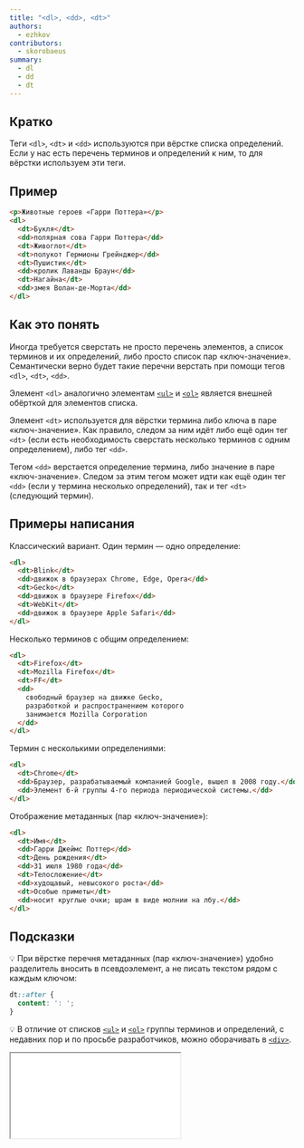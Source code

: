 ```yaml
---
title: "<dl>, <dd>, <dt>"
authors:
  - ezhkov
contributors:
  - skorobaeus
summary:
  - dl
  - dd
  - dt
---
```


## Кратко

Теги `<dl>`, `<dt>` и `<dd>` используются при вёрстке списка определений. Если у нас есть перечень терминов и определений к ним, то для вёрстки используем эти теги.

## Пример

```html
<p>Животные героев «Гарри Поттера»</p>
<dl>
  <dt>Букля</dt>
  <dd>полярная сова Гарри Поттера</dd>
  <dt>Живоглот</dt>
  <dt>полукот Гермионы Грейнджер</dd>
  <dt>Пушистик</dt>
  <dd>кролик Лаванды Браун</dd>
  <dt>Нагайна</dt>
  <dd>змея Волан-де-Морта</dd>
</dl>
```

## Как это понять

Иногда требуется сверстать не просто перечень элементов, а список терминов и их определений, либо просто список пар «ключ-значение». Семантически верно будет такие перечни верстать при помощи тегов `<dl>`, `<dt>`, `<dd>`.

Элемент `<dl>` аналогично элементам [`<ul>`](/html/ul/) и [`<ol>`](/html/ol/) является внешней обёрткой для элементов списка.

Элемент `<dt>` используется для вёрстки термина либо ключа в паре «ключ-значение». Как правило, следом за ним идёт либо ещё один тег `<dt>` (если есть необходимость сверстать несколько терминов с одним определением), либо тег `<dd>`.

Тегом `<dd>` верстается определение термина, либо значение в паре «ключ-значение». Следом за этим тегом может идти как ещё один тег `<dd>` (если у термина несколько определений), так и тег `<dt>` (следующий термин).

## Примеры написания

Классический вариант. Один термин — одно определение:

```html
<dl>
  <dt>Blink</dt>
  <dd>движок в браузерах Chrome, Edge, Opera</dd>
  <dt>Gecko</dt>
  <dd>движок в браузере Firefox</dd>
  <dt>WebKit</dt>
  <dd>движок в браузере Apple Safari</dd>
</dl>
```

Несколько терминов с общим определением:

```html
<dl>
  <dt>Firefox</dt>
  <dt>Mozilla Firefox</dt>
  <dt>FF</dt>
  <dd>
    свободный браузер на движке Gecko,
    разработкой и распространением которого
    занимается Mozilla Corporation
  </dd>
</dl>
```

Термин с несколькими определениями:

```html
<dl>
  <dt>Chrome</dt>
  <dd>Браузер, разрабатываемый компанией Google, вышел в 2008 году.</dd>
  <dd>Элемент 6-й группы 4-го периода периодической системы.</dd>
</dl>
```

Отображение метаданных (пар «ключ-значение»):

```html
<dl>
  <dt>Имя</dt>
  <dd>Гарри Джеймс Поттер</dd>
  <dt>День рождения</dt>
  <dd>31 июля 1980 года</dd>
  <dt>Телосложение</dt>
  <dd>худощавый, невысокого роста</dd>
  <dt>Особые приметы</dt>
  <dd>носит круглые очки; шрам в виде молнии на лбу.</dd>
</dl>
```

## Подсказки

💡 При вёрстке перечня метаданных (пар «ключ-значение») удобно разделитель вносить в псевдоэлемент, а не писать текстом рядом с каждым ключом:

```css
dt::after {
  content: ': ';
}
```

💡 В отличие от списков [`<ul>`](/html/ul/) и [`<ol>`](/html/ol/) группы терминов и определений, с недавних пор и по просьбе разработчиков, можно оборачивать в [`<div>`](/html/div/).

<iframe title="Пары «ключ-значение»" src="demos/dl-dd-dt.html"></iframe>
